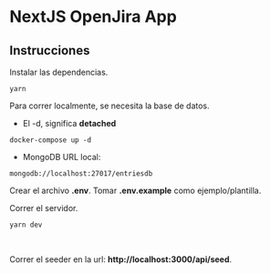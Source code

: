 # NextJS OpenJira App
## Instrucciones

Instalar las dependencias.
```
yarn
```

Para correr localmente, se necesita la base de datos.
* El -d, significa __detached__
```
docker-compose up -d
```

* MongoDB URL local:
```
mongodb://localhost:27017/entriesdb
```

Crear el archivo __.env__. Tomar __.env.example__ como ejemplo/plantilla.
<br/>

Correr el servidor.
```
yarn dev
```
<br/>

Correr el seeder en la url: __http://localhost:3000/api/seed__.
